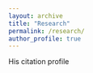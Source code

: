 ```yaml
---
layout: archive
title: "Research"
permalink: /research/
author_profile: true
---
```


His citation profile 

